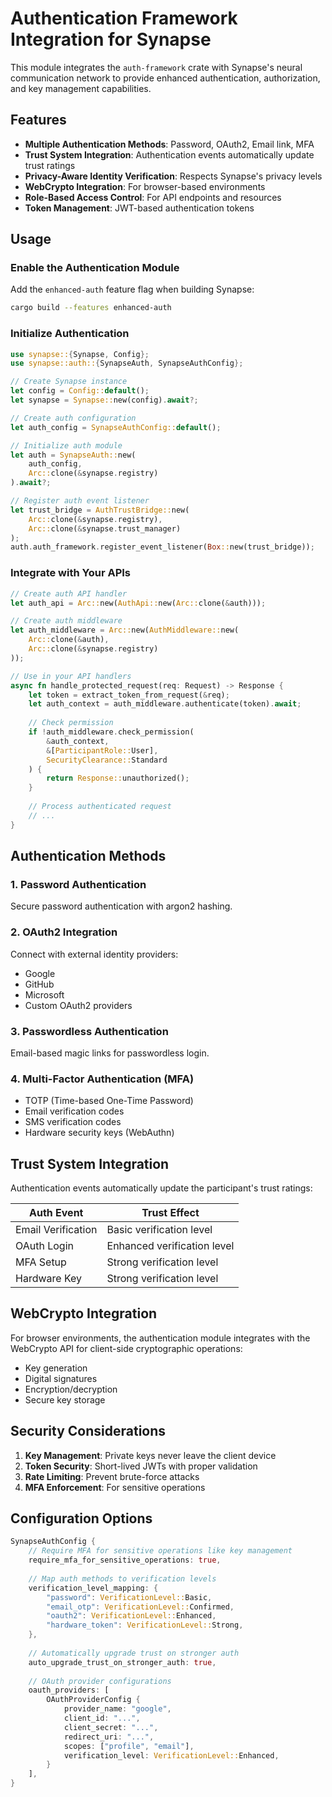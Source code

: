 # Authentication Framework Integration for Synapse

This module integrates the `auth-framework` crate with Synapse's neural communication network to provide enhanced authentication, authorization, and key management capabilities.

## Features

- **Multiple Authentication Methods**: Password, OAuth2, Email link, MFA
- **Trust System Integration**: Authentication events automatically update trust ratings
- **Privacy-Aware Identity Verification**: Respects Synapse's privacy levels
- **WebCrypto Integration**: For browser-based environments
- **Role-Based Access Control**: For API endpoints and resources
- **Token Management**: JWT-based authentication tokens

## Usage

### Enable the Authentication Module

Add the `enhanced-auth` feature flag when building Synapse:

```bash
cargo build --features enhanced-auth
```

### Initialize Authentication

```rust
use synapse::{Synapse, Config};
use synapse::auth::{SynapseAuth, SynapseAuthConfig};

// Create Synapse instance
let config = Config::default();
let synapse = Synapse::new(config).await?;

// Create auth configuration
let auth_config = SynapseAuthConfig::default();

// Initialize auth module
let auth = SynapseAuth::new(
    auth_config, 
    Arc::clone(&synapse.registry)
).await?;

// Register auth event listener
let trust_bridge = AuthTrustBridge::new(
    Arc::clone(&synapse.registry),
    Arc::clone(&synapse.trust_manager)
);
auth.auth_framework.register_event_listener(Box::new(trust_bridge));
```

### Integrate with Your APIs

```rust
// Create auth API handler
let auth_api = Arc::new(AuthApi::new(Arc::clone(&auth)));

// Create auth middleware
let auth_middleware = Arc::new(AuthMiddleware::new(
    Arc::clone(&auth),
    Arc::clone(&synapse.registry)
));

// Use in your API handlers
async fn handle_protected_request(req: Request) -> Response {
    let token = extract_token_from_request(&req);
    let auth_context = auth_middleware.authenticate(token).await;
    
    // Check permission
    if !auth_middleware.check_permission(
        &auth_context,
        &[ParticipantRole::User],
        SecurityClearance::Standard
    ) {
        return Response::unauthorized();
    }
    
    // Process authenticated request
    // ...
}
```

## Authentication Methods

### 1. Password Authentication

Secure password authentication with argon2 hashing.

### 2. OAuth2 Integration

Connect with external identity providers:

- Google
- GitHub
- Microsoft
- Custom OAuth2 providers

### 3. Passwordless Authentication

Email-based magic links for passwordless login.

### 4. Multi-Factor Authentication (MFA)

- TOTP (Time-based One-Time Password)
- Email verification codes
- SMS verification codes
- Hardware security keys (WebAuthn)

## Trust System Integration

Authentication events automatically update the participant's trust ratings:

| Auth Event | Trust Effect |
|------------|-------------|
| Email Verification | Basic verification level |
| OAuth Login | Enhanced verification level |
| MFA Setup | Strong verification level |
| Hardware Key | Strong verification level |

## WebCrypto Integration

For browser environments, the authentication module integrates with the WebCrypto API for client-side cryptographic operations:

- Key generation
- Digital signatures
- Encryption/decryption
- Secure key storage

## Security Considerations

1. **Key Management**: Private keys never leave the client device
2. **Token Security**: Short-lived JWTs with proper validation
3. **Rate Limiting**: Prevent brute-force attacks
4. **MFA Enforcement**: For sensitive operations

## Configuration Options

```rust
SynapseAuthConfig {
    // Require MFA for sensitive operations like key management
    require_mfa_for_sensitive_operations: true,
    
    // Map auth methods to verification levels
    verification_level_mapping: {
        "password": VerificationLevel::Basic,
        "email_otp": VerificationLevel::Confirmed,
        "oauth2": VerificationLevel::Enhanced,
        "hardware_token": VerificationLevel::Strong,
    },
    
    // Automatically upgrade trust on stronger auth
    auto_upgrade_trust_on_stronger_auth: true,
    
    // OAuth provider configurations
    oauth_providers: [
        OAuthProviderConfig {
            provider_name: "google",
            client_id: "...",
            client_secret: "...",
            redirect_uri: "...",
            scopes: ["profile", "email"],
            verification_level: VerificationLevel::Enhanced,
        }
    ],
}
```
